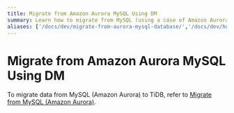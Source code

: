 ```yaml
---
title: Migrate from Amazon Aurora MySQL Using DM
summary: Learn how to migrate from MySQL (using a case of Amazon Aurora) to TiDB by using TiDB Data Migration (DM).
aliases: ['/docs/dev/migrate-from-aurora-mysql-database/','/docs/dev/how-to/migrate/from-mysql-aurora/','/docs/dev/how-to/migrate/from-aurora/']
---
```


# Migrate from Amazon Aurora MySQL Using DM

To migrate data from MySQL (Amazon Aurora) to TiDB, refer to [Migrate from MySQL (Amazon Aurora)](/dm/migrate-from-mysql-aurora.md).
